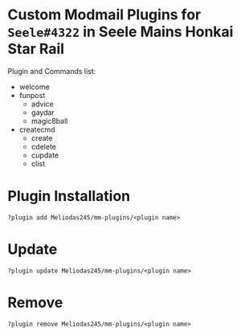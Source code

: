 # Custom Modmail Plugins for `Seele#4322` in Seele Mains Honkai Star Rail
Plugin and Commands list:
- welcome
- funpost
    - advice
    - gaydar
    - magic8ball
- createcmd
    - create
    - cdelete
    - cupdate
    - clist

# Plugin Installation
```
?plugin add Meliodas245/mm-plugins/<plugin name>
```
# Update
```
?plugin update Meliodas245/mm-plugins/<plugin name>
```
# Remove
```
?plugin remove Meliodas245/mm-plugins/<plugin name>
```
